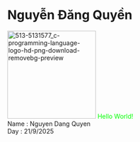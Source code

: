 <h1>Nguyễn Đăng Quyền</h1>
<img width="200" height="200" alt="513-5131577_c-programming-language-logo-hd-png-download-removebg-preview" src="https://github.com/user-attachments/assets/d79dedf9-0164-4fb8-9c93-93923e9452d9" 
  relign="left" />
<font color="#00FF00">Hello World!</font> <br>
Name : Nguyen Dang Quyen<br>
Day : 21/9/2025<br>






